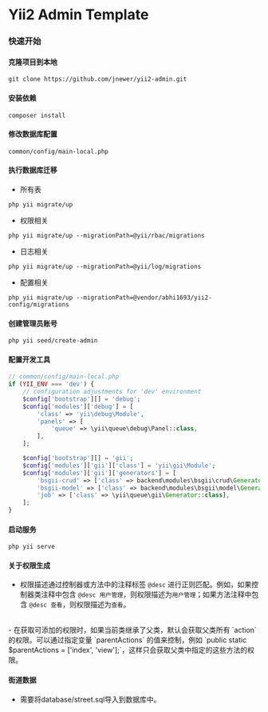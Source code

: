# Yii2 Admin Template

### 快速开始

#### 克隆项目到本地

```shell
git clone https://github.com/jnewer/yii2-admin.git
```

#### 安装依赖

```shell
composer install
```

#### 修改数据库配置

```
common/config/main-local.php
```

#### 执行数据库迁移

- 所有表

```shell
php yii migrate/up
```

- 权限相关

```shell
php yii migrate/up --migrationPath=@yii/rbac/migrations
```

- 日志相关

```shell
php yii migrate/up --migrationPath=@yii/log/migrations
```

- 配置相关

```shell
php yii migrate/up --migrationPath=@vendor/abhi1693/yii2-config/migrations
```

#### 创建管理员账号

```
php yii seed/create-admin
```

#### 配置开发工具

```php
// common/config/main-local.php
if (YII_ENV === 'dev') {
    // configuration adjustments for 'dev' environment
    $config['bootstrap'][] = 'debug';
    $config['modules']['debug'] = [
        'class' => 'yii\debug\Module',
        'panels' => [
            'queue' => \yii\queue\debug\Panel::class,
        ],
    ];

    $config['bootstrap'][] = 'gii';
    $config['modules']['gii']['class'] = 'yii\gii\Module';
    $config['modules']['gii']['generators'] = [
        'bsgii-crud' => ['class' => backend\modules\bsgii\crud\Generator::class],
        'bsgii-model' => ['class' => backend\modules\bsgii\model\Generator::class],
        'job' => ['class' => \yii\queue\gii\Generator::class],
    ];
}
```

#### 启动服务

```
php yii serve
```

#### 关于权限生成

- 权限描述通过控制器或方法中的注释标签 `@desc` 进行正则匹配。例如，如果控制器类注释中包含 `@desc 用户管理`，则权限描述为`用户管理`；如果方法注释中包含 `@desc 查看`，则权限描述为`查看`。
<br>
- 在获取可添加的权限时，如果当前类继承了父类，默认会获取父类所有 `action` 的权限。可以通过指定变量 `parentActions` 的值来控制，例如 `public static $parentActions = ['index', 'view'];`，这样只会获取父类中指定的这些方法的权限。

#### 街道数据

- 需要将database/street.sql导入到数据库中。
